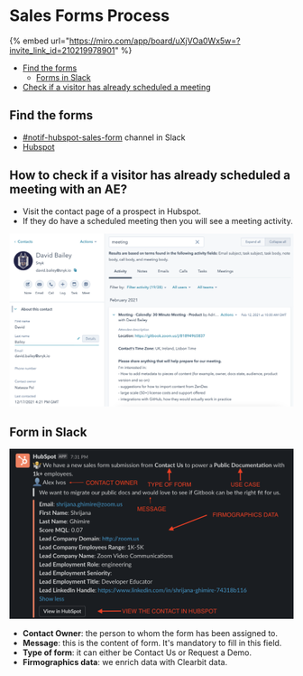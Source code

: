# Sales Forms Process

{% embed url="https://miro.com/app/board/uXjVOa0Wx5w=?invite_link_id=210219978901" %}

* [Find the forms](sales-forms-process.md#find-the-forms)
  * [Forms in Slack](sales-forms-process.md#form-in-slack)
* [Check if a visitor has already scheduled a meeting](sales-forms-process.md#how-to-check-if-a-visitor-has-already-scheduled-a-meeting-with-an-ae)

## Find the forms

* [#notif-hubspot-sales-form](https://gitbook.slack.com/archives/C01QCP9T9JT) channel in Slack
* [Hubspot](https://app.hubspot.com/tasks/8443689/view/all)

## How to check if a visitor has already scheduled a meeting with an AE?

* Visit the contact page of a prospect in Hubspot.&#x20;
* If they do have a scheduled meeting then you will see a meeting activity.

![](<../../.gitbook/assets/Screenshot 2021-12-20 at 12.41.53.png>)

## Form in Slack

![](<../../.gitbook/assets/Screenshot 2021-12-07 at 10.29.40.png>)

* **Contact Owner**: the person to whom the form has been assigned to.
* **Message**: this is the content of form. It's mandatory to fill in this field.
* **Type of form**: it can either be Contact Us or Request a Demo.
* **Firmographics data**: we enrich data with Clearbit data.&#x20;

